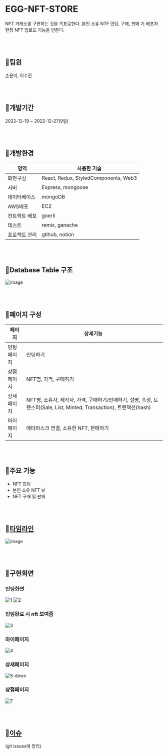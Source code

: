 
</br>

# EGG-NFT-STORE
NFT 거래소를 구현하는 것을 목표로한다. 본인 소유 NTF 민팅, 구매, 판매 기 배포자 한정 NFT 업로드 기능을 만든다.

<br />
<br />

## 📌팀원
손윤미, 이수진

<br />
<br />

## 📌개발기간
2022-12-19 ~ 2022-12-27(9일)

<br />
<br />

## 📌개발환경
| 영역 | 사용한 기술 |
| --- | --- |
| 화면구성 | React, Redux, StyledComponents, Web3 |
| 서버 | Express, mongoose |
| 데이터베이스 | mongoDB |
| AWS배포 | EC2 |
| 컨트랙트 배포 | goerli |
| 테스트 | remix, ganache |
| 프로젝트 관리 | gtihub, notion |  

<br />
<br />

## 📌Database Table 구조
![image](https://user-images.githubusercontent.com/50866572/220256158-6e0d731e-3512-4731-81fd-2e8c6e2846a3.png)

<br />
<br />

## 📌페이지 구성
| 페이지 | 상세기능 |
| --- | --- |
| 민팅 페이지 | 민팅하기 |
| 상점 페이지 | NFT명, 가격, 구매하기 |
| 상세 페이지 | NFT명, 소유자, 제작자, 가격, 구매하기/판매하기, 설명, 속성, 트랜스퍼(Sale, List, Minted, Transaction), 트랜잭션(hash) |
| 마이 페이지 | 메타마스크 연결, 소유한 NFT, 판매하기 |

<br />
<br />

## 📌주요 기능
- NFT 민팅
- 본인 소유 NFT 뷰
- NFT 구매 및 판매
   
<br />
<br />

## 📌[타임라인](https://www.notion.so/Team-Project-8d58d7a0acc44d95a880231f348bde3d#d200dbef3a00472880d036e773f4b5a2)
![image](https://user-images.githubusercontent.com/107897885/209893386-1e8e21de-8225-4931-a508-97d3d0afb2c2.png)

<br />
<br />

## 📌구현화면
### 민팅화면
![1](https://user-images.githubusercontent.com/107897885/209900125-fdbdcf33-b7de-43f2-be86-9cbfe506f4fa.png)
![2](https://user-images.githubusercontent.com/107897885/209900130-a647eba4-a3e7-46df-a398-69ad5e96e085.png)

### 민팅완료 시 nft 보여줌
![3](https://user-images.githubusercontent.com/107897885/209900134-b00c1aab-b228-47cb-b808-39800ed060c9.png)

### 마이페이지
![4](https://user-images.githubusercontent.com/107897885/209900139-d3bc0ebd-ec10-4a21-8b28-462fe2a086e6.png)

### 상세페이지
![5-down](https://user-images.githubusercontent.com/107897885/209900144-6e5d82b5-eb9b-4565-bbe0-0073eda4f63f.png)

### 상점페이지
![7](https://user-images.githubusercontent.com/107897885/209900149-3e25fb94-6a74-4d90-aebb-1eb56ff32864.png)

<br />
<br />

## 📌[이슈](https://github.com/EGG-MONG/EGG-NFT-STORE/issues)
(git issues에 정리)
